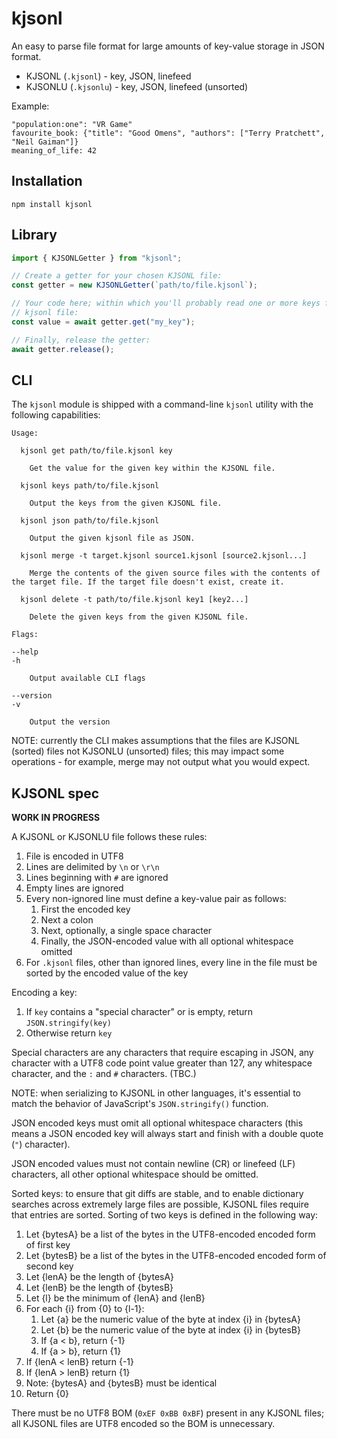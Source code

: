 # kjsonl

An easy to parse file format for large amounts of key-value storage in JSON format.

- KJSONL (`.kjsonl`) - key, JSON, linefeed
- KJSONLU (`.kjsonlu`) - key, JSON, linefeed (unsorted)

Example:

```
"population:one": "VR Game"
favourite_book: {"title": "Good Omens", "authors": ["Terry Pratchett", "Neil Gaiman"]}
meaning_of_life: 42
```

## Installation

```
npm install kjsonl
```

## Library

```ts
import { KJSONLGetter } from "kjsonl";

// Create a getter for your chosen KJSONL file:
const getter = new KJSONLGetter(`path/to/file.kjsonl`);

// Your code here; within which you'll probably read one or more keys from the
// kjsonl file:
const value = await getter.get("my_key");

// Finally, release the getter:
await getter.release();
```

## CLI

The `kjsonl` module is shipped with a command-line `kjsonl` utility with the
following capabilities:

```
Usage:

  kjsonl get path/to/file.kjsonl key

    Get the value for the given key within the KJSONL file.

  kjsonl keys path/to/file.kjsonl

    Output the keys from the given KJSONL file.

  kjsonl json path/to/file.kjsonl

    Output the given kjsonl file as JSON.

  kjsonl merge -t target.kjsonl source1.kjsonl [source2.kjsonl...]

    Merge the contents of the given source files with the contents of the target file. If the target file doesn't exist, create it.

  kjsonl delete -t path/to/file.kjsonl key1 [key2...]

    Delete the given keys from the given KJSONL file.

Flags:

--help
-h

    Output available CLI flags

--version
-v

    Output the version
```

NOTE: currently the CLI makes assumptions that the files are KJSONL (sorted)
files not KJSONLU (unsorted) files; this may impact some operations - for
example, merge may not output what you would expect.

## KJSONL spec

**WORK IN PROGRESS**

A KJSONL or KJSONLU file follows these rules:

1. File is encoded in UTF8
1. Lines are delimited by `\n` or `\r\n`
1. Lines beginning with `#` are ignored
1. Empty lines are ignored
1. Every non-ignored line must define a key-value pair as follows:
   1. First the encoded key
   1. Next a colon
   1. Next, optionally, a single space character
   1. Finally, the JSON-encoded value with all optional whitespace omitted
1. For `.kjsonl` files, other than ignored lines, every line in the file must
   be sorted by the encoded value of the key

Encoding a key:

1. If `key` contains a "special character" or is empty, return `JSON.stringify(key)`
1. Otherwise return `key`

Special characters are any characters that require escaping in JSON, any
character with a UTF8 code point value greater than 127, any whitespace
character, and the `:` and `#` characters. (TBC.)

NOTE: when serializing to KJSONL in other languages, it's essential to match
the behavior of JavaScript's `JSON.stringify()` function.

JSON encoded keys must omit all optional whitespace characters (this means a
JSON encoded key will always start and finish with a double quote (`"`)
character).

JSON encoded values must not contain newline (CR) or linefeed (LF) characters,
all other optional whitespace should be omitted.

Sorted keys: to ensure that git diffs are stable, and to enable dictionary
searches across extremely large files are possible, KJSONL files require that
entries are sorted. Sorting of two keys is defined in the following way:

1. Let {bytesA} be a list of the bytes in the UTF8-encoded encoded form of first key
1. Let {bytesB} be a list of the bytes in the UTF8-encoded encoded form of second key
1. Let {lenA} be the length of {bytesA}
1. Let {lenB} be the length of {bytesB}
1. Let {l} be the minimum of {lenA} and {lenB}
1. For each {i} from {0} to {l-1}:
   1. Let {a} be the numeric value of the byte at index {i} in {bytesA}
   1. Let {b} be the numeric value of the byte at index {i} in {bytesB}
   1. If {a < b}, return {-1}
   1. If {a > b}, return {1}
1. If {lenA < lenB} return {-1}
1. If {lenA > lenB} return {1}
1. Note: {bytesA} and {bytesB} must be identical
1. Return {0}

There must be no UTF8 BOM (`0xEF 0xBB 0xBF`) present in any KJSONL files; all
KJSONL files are UTF8 encoded so the BOM is unnecessary.
